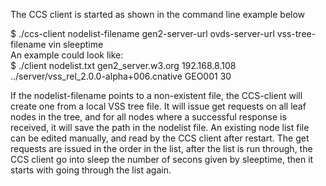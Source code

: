 The CCS client is started as shown in the command line example below

$ ./ccs-client nodelist-filename gen2-server-url ovds-server-url vss-tree-filename vin sleeptime<br>
An example could look like:<br>
$ ./client nodelist.txt gen2_server.w3.org 192.168.8.108 ../server/vss_rel_2.0.0-alpha+006.cnative GEO001 30

If the nodelist-filename points to a non-existent file, the CCS-client will create one from a local VSS tree file.
It will issue get requests on all leaf nodes in the tree, and for all nodes where a successful response is received, 
it will save the path in the nodelist file. 
An existing node list file can be edited manually, and read by the CCS client after restart. 
The get requests are issued in the order in the list, after the list is run through, 
the CCS client go into sleep the number of secons given by sleeptime, then it starts with going through the list again.

